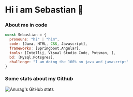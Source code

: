 # Hi i am Sebastian 👋

### About me in code

```js
const Sebastian = {
  pronouns: "hi" | "him",
  code: [Java, HTML, CSS, Javascript],
  frameworks: [Springboot,Angular],
  tools: [Intellij, Visual Studio Code, Potsman, ],
  bd: [Mysql,Potsgres],
  challenge: "I am doing the 100% on java and javascript"
}
```

### Some stats about my Github

![Anurag's GitHub stats](https://github-readme-stats.vercel.app/api?username=Jhon-Sebastian)




<!--
**Jhon-Sebastian/Jhon-Sebastian** is a ✨ _special_ ✨ repository because its `README.md` (this file) appears on your GitHub profile.

Here are some ideas to get you started:

- 🔭 I’m currently working on ...
- 🌱 I’m currently learning ...
- 👯 I’m looking to collaborate on ...
- 🤔 I’m looking for help with ...
- 💬 Ask me about ...
- 📫 How to reach me: ...
- 😄 Pronouns: ...
- ⚡ Fun fact: ...
-->
